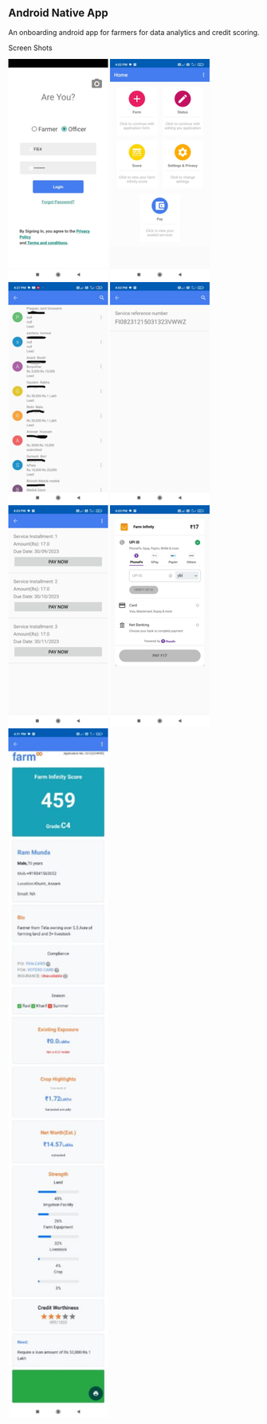 ## Android Native App ##

An onboarding android app for farmers for data analytics and credit scoring.

Screen Shots

<div>
<img src="./screenshots/WhatsApp Image 2024-09-23 at 5.01.34 PM (1).jpeg" alt="" width="200"/>
<img src="./screenshots/WhatsApp Image 2024-09-23 at 5.01.37 PM.jpeg" alt="" width="200"/>
<img src="./screenshots/WhatsApp Image 2024-09-23 at 5.01.34 PM.jpeg" alt="" width="200"/>
<img src="./screenshots/WhatsApp Image 2024-09-23 at 5.01.36 PM (2).jpeg" alt="" width="200"/>
<img src="./screenshots/WhatsApp Image 2024-09-23 at 5.01.36 PM (1).jpeg" alt="" width="200"/>
<img src="./screenshots/WhatsApp Image 2024-09-23 at 5.01.36 PM.jpeg" alt="" width="200"/>
<div/>
<div>
<img src="./screenshots/WhatsApp Image 2024-09-23 at 5.01.37 PM (1).jpeg" alt="" width="200"/>
</div>
